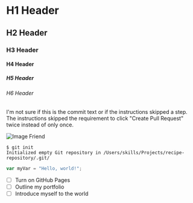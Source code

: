 # H1 Header
## H2 Header
### H3 Header
#### H4 Header
##### H5 Header
###### H6 Header


I'm not sure if this is the commit text or if the instructions skipped a step. The instructions skipped the requirement to click "Create Pull Request" twice instead of only once.

![Image Friend](https://static.wikia.nocookie.net/deltarune/images/3/3a/IMAGE_FRIEND.png)

```
$ git init
Initialized empty Git repository in /Users/skills/Projects/recipe-repository/.git/
```
``` javascript
var myVar = "Hello, world!";
```

- [ ] Turn on GitHub Pages
- [ ] Outline my portfolio
- [ ] Introduce myself to the world

